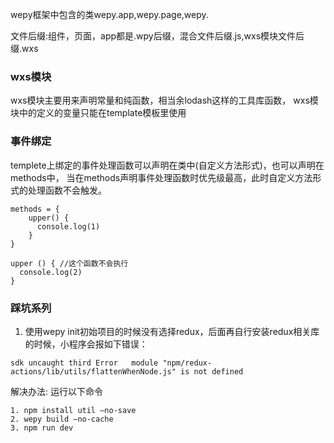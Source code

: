 wepy框架中包含的类wepy.app,wepy.page,wepy.

文件后缀:组件，页面，app都是.wpy后缀，混合文件后缀.js,wxs模块文件后缀.wxs

### wxs模块
wxs模块主要用来声明常量和纯函数，相当余lodash这样的工具库函数，
wxs模块中的定义的变量只能在template模板里使用

### 事件绑定
templete上绑定的事件处理函数可以声明在类中(自定义方法形式)，也可以声明在methods中，
当在methods声明事件处理函数时优先级最高，此时自定义方法形式的处理函数不会触发。
~~~
methods = {
    upper() {
      console.log(1)   
    }
}

upper () { //这个函数不会执行
  console.log(2)
}
~~~

### 踩坑系列
1. 使用wepy init初始项目的时候没有选择redux，后面再自行安装redux相关库的时候，小程序会报如下错误：
~~~
sdk uncaught third Error   module "npm/redux-actions/lib/utils/flattenWhenNode.js" is not defined
~~~

解决办法: 运行以下命令
~~~
1. npm install util –no-save
2. wepy build –no-cache
3. npm run dev
~~~
